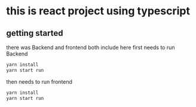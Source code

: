 # this is react project using typescript

## getting started
 there was Backend and frontend both include here
 first needs to run Backend
 ```bash
 yarn install
 yarn start run
 ```

 then needs to run frontend
 ```bash
yarn install
yarn start run
```
